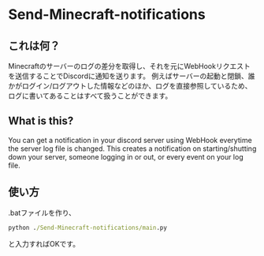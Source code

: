 # Send-Minecraft-notifications
## これは何？
Minecraftのサーバーのログの差分を取得し、それを元にWebHookリクエストを送信することでDiscordに通知を送ります。
例えばサーバーの起動と閉鎖、誰かがログイン/ログアウトした情報などのほか、ログを直接参照しているため、ログに書いてあることはすべて扱うことができます。

## What is this?
You can get a notification in your discord server using WebHook everytime the server log file is changed.
This creates a notification on starting/shutting down your server, someone logging in or out, or every event on your log file.

## 使い方
.batファイルを作り、
```bat
python ./Send-Minecraft-notifications/main.py
```
と入力すればOKです。